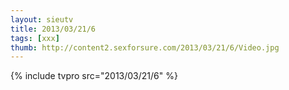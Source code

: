 ```yaml
--- 
layout: sieutv
title: 2013/03/21/6
tags: [xxx]
thumb: http://content2.sexforsure.com/2013/03/21/6/Video.jpg
---
```

{% include tvpro src="2013/03/21/6" %} 
